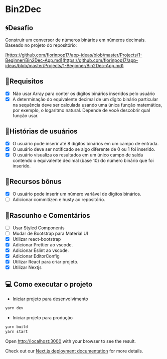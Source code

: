
# Bin2Dec

## 🌀Desafio

Construir um conversor de números binários em números decimais. Baseado no projeto do repositório:

[https://github.com/florinpop17/app-ideas/blob/master/Projects/1-Beginner/Bin2Dec-App.md](https://github.com/florinpop17/app-ideas/blob/master/Projects/1-Beginner/Bin2Dec-App.md)

## 🚧Requisitos

- [x]  Não usar Array para conter os dígitos binários inseridos pelo usuário
- [x]  A determinação do equivalente decimal de um dígito binário particular na sequência deve ser calculada usando uma única função matemática, por exemplo, o logaritmo natural. Depende de você descobrir qual função usar.

## 🧢**Histórias de usuários**

- [x]  O usuário pode inserir até 8 dígitos binários em um campo de entrada.
- [x]  O usuário deve ser notificado se algo diferente de 0 ou 1 foi inserido.
- [x]  O usuário visualiza os resultados em um único campo de saída contendo o equivalente decimal (base 10) do número binário que foi inserido.

## 🚀**Recursos bônus**

- [x]  O usuário pode inserir um número variável de dígitos binários.
- [ ]  Adicionar commitizen e husty ao repositório.

## 📝Rascunho e Comentários

- [ ]  Usar Styled Components
- [ ]  Mudar de Bootstrap para Material UI
- [x]  Utilizar react-bootstrap
- [x]  Adicionar Prettier ao vscode.
- [x]  Adicionar Eslint ao vscode.
- [x]  Adicionar EditorConfig
- [x]  Utilizar React para criar projeto.
- [x]  Utilizar Nextjs

## 💻 Como executar o projeto

* Iniciar projeto para desenvolvimento
```bash
yarn dev
```
* Iniciar projeto para produção
```bash
yarn build
yarn start
```

Open [http://localhost:3000](http://localhost:3000) with your browser to see the result.

Check out our [Next.js deployment documentation](https://nextjs.org/docs/deployment) for more details.
